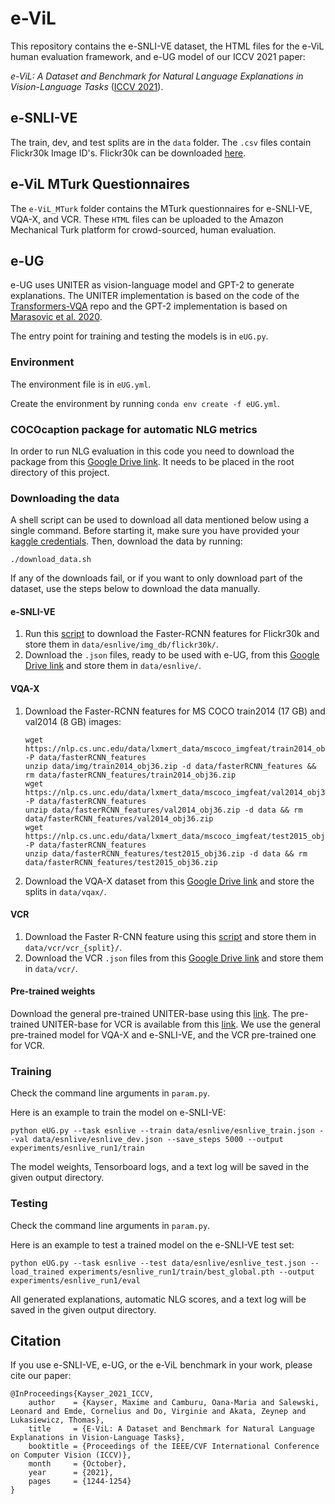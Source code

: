 # e-ViL

This repository contains the e-SNLI-VE dataset, the HTML files for the e-ViL human evaluation framework, and e-UG model of our ICCV 2021 paper:

*e-ViL: A Dataset and Benchmark for Natural Language Explanations in Vision-Language Tasks* ([ICCV 2021](https://openaccess.thecvf.com/content/ICCV2021/html/Kayser_E-ViL_A_Dataset_and_Benchmark_for_Natural_Language_Explanations_in_ICCV_2021_paper.html)).

## e-SNLI-VE

The train, dev, and test splits are in the `data` folder. The `.csv` files contain Flickr30k Image ID's. Flickr30k can be downloaded [here](https://www.kaggle.com/hsankesara/flickr-image-dataset).

## e-ViL MTurk Questionnaires

The `e-ViL_MTurk` folder contains the MTurk questionnaires for e-SNLI-VE, VQA-X, and VCR. These `HTML` files can be uploaded to the Amazon Mechanical Turk platform for crowd-sourced, human evaluation.

## e-UG

e-UG uses UNITER as vision-language model and GPT-2 to generate explanations. The UNITER implementation is based on the code of the [Transformers-VQA](https://github.com/YIKUAN8/Transformers-VQA) repo and the GPT-2 implementation is based on [Marasovic et al. 2020](https://github.com/allenai/visual-reasoning-rationalization).

The entry point for training and testing the models is in `eUG.py`.

### Environment

The environment file is in `eUG.yml`.

Create the environment by running `conda env create -f eUG.yml`.

### COCOcaption package for automatic NLG metrics

In order to run NLG evaluation in this code you need to download the package from this [Google Drive link](https://drive.google.com/file/d/1nLlrtQlsP5kSeB9L0PTle4PeGL9CJg29/view?usp=sharing). It needs to be placed in the root directory of this project.

### Downloading the data

A shell script can be used to download all data mentioned below using a single command. Before starting it, make sure you have provided your [kaggle credentials](https://github.com/Kaggle/kaggle-api#api-credentials). Then, download the data by running:

`./download_data.sh`

If any of the downloads fail, or if you want to only download part of the dataset, use the steps below to download the data manually.

#### e-SNLI-VE

1. Run this [script](https://github.com/ChenRocks/UNITER/blob/master/scripts/download_ve.sh) to download the Faster-RCNN features for Flickr30k and store them in `data/esnlive/img_db/flickr30k/`.
3. Download the `.json` files, ready to be used with e-UG, from this [Google Drive link](https://drive.google.com/drive/folders/1ajL93SLltaKiBk2PgvaxCLAJSoXKAsZz?usp=sharing) and store them in `data/esnlive/`.

#### VQA-X

1. Download the Faster-RCNN features for MS COCO train2014 (17 GB) and val2014 (8 GB) images:
   
    ```
    wget https://nlp.cs.unc.edu/data/lxmert_data/mscoco_imgfeat/train2014_obj36.zip -P data/fasterRCNN_features
    unzip data/img/train2014_obj36.zip -d data/fasterRCNN_features && rm data/fasterRCNN_features/train2014_obj36.zip
    wget https://nlp.cs.unc.edu/data/lxmert_data/mscoco_imgfeat/val2014_obj36.zip -P data/fasterRCNN_features
    unzip data/fasterRCNN_features/val2014_obj36.zip -d data && rm data/fasterRCNN_features/val2014_obj36.zip
    wget https://nlp.cs.unc.edu/data/lxmert_data/mscoco_imgfeat/test2015_obj36.zip -P data/fasterRCNN_features
    unzip data/fasterRCNN_features/test2015_obj36.zip -d data && rm data/fasterRCNN_features/test2015_obj36.zip
    ```

2. Download the VQA-X dataset from this [Google Drive link](https://drive.google.com/drive/folders/1zPexyNo_W8L-FYq6iPcERQ5cJUUJzYhl?usp=sharing) and store the splits in `data/vqax/`.   
#### VCR

1. Download the Faster R-CNN feature using this [script](https://github.com/ChenRocks/UNITER/blob/master/scripts/download_vcr.sh) and store them in `data/vcr/vcr_{split}/`.
2. Download the VCR `.json` files from this [Google Drive link](https://drive.google.com/drive/folders/1REopdRzF1tgik22LHf2i85MMLXjconQK?usp=sharing) and store them in `data/vcr/`.
   
#### Pre-trained weights

Download the general pre-trained UNITER-base using this [link](https://acvrpublicycchen.blob.core.windows.net/uniter/pretrained/uniter-base.pt). The pre-trained UNITER-base for VCR is available from this [link](https://acvrpublicycchen.blob.core.windows.net/uniter/pretrained/uniter-base-vcr_2nd_stage.pt). We use the general pre-trained model for VQA-X and e-SNLI-VE, and the VCR pre-trained one for VCR.


### Training

Check the command line arguments in `param.py`.

Here is an example to train the model on e-SNLI-VE:

```
python eUG.py --task esnlive --train data/esnlive/esnlive_train.json --val data/esnlive/esnlive_dev.json --save_steps 5000 --output experiments/esnlive_run1/train
```

The model weights, Tensorboard logs, and a text log will be saved in the given output directory.

### Testing

Check the command line arguments in `param.py`.

Here is an example to test a trained model on the e-SNLI-VE test set:

```
python eUG.py --task esnlive --test data/esnlive/esnlive_test.json --load_trained experiments/esnlive_run1/train/best_global.pth --output experiments/esnlive_run1/eval 
```

All generated explanations, automatic NLG scores, and a text log will be saved in the given output directory.

## Citation

If you use e-SNLI-VE, e-UG, or the e-ViL benchmark in your work, please cite our paper:

```
@InProceedings{Kayser_2021_ICCV,
    author    = {Kayser, Maxime and Camburu, Oana-Maria and Salewski, Leonard and Emde, Cornelius and Do, Virginie and Akata, Zeynep and Lukasiewicz, Thomas},
    title     = {E-ViL: A Dataset and Benchmark for Natural Language Explanations in Vision-Language Tasks},
    booktitle = {Proceedings of the IEEE/CVF International Conference on Computer Vision (ICCV)},
    month     = {October},
    year      = {2021},
    pages     = {1244-1254}
}
```

